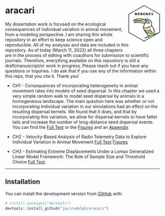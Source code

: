
<!-- README.md is generated from README.Rmd. Please edit that file -->

# aracari <img src="images/aracari.png" align="right" height="139" />

<!-- badges: start -->

<!-- badges: end -->

My dissertation work is focused on the ecological consequences of individual variation in animal movement, from a modeling perspective. I am sharing this whole repository in an effort to keep science open and reproducible. All of my analyses and data are included in this repository. As of today (March 11, 2022) all three chapters are in the process of editing with coauthors for submission to scientific journals. Therefore, everything available on this repository is still a draft/manuscript/or work in progress. Please reach out if you have any questions or inquiries. I do ask that if you use any of the information within this repo, that you cite it. Thank you!

- CH1 - Consequences of incorporating heterogeneity in animal movement rates into models of seed dispersal. In this chapter we used a very simple random walk to model seed dispersal by animals in a homogeneous landscape. The main question here was whether or not incorporating individual variation in our simulations had an effect on the resulting dispersal kernels. We found that it does, and that by incorporating this variation, we allow for dispersal kernels to have fatter tails and increase the number of long-distance seed dispersal events. You can find the [Full Text](https://javirudolph.github.io/aracari/Ch1_movement_rates/FJRudolph_Ch1_0311.pdf) or the [Figures](https://javirudolph.github.io/aracari/Ch1_movement_rates/Ch1_Figures.html) and an [Appendix](https://javirudolph.github.io/aracari/Ch1_movement_rates/Ch1_Appendix_A.html)

- CH2 - Velocity-Based Analysis of Radio Telemetry Data to Explore Individual Variation in Animal Movement [Full Text](https://javirudolph.github.io/aracari/Ch2_distributions/FJRudolph_CH2_0311.pdf) [Figures](https://javirudolph.github.io/aracari/Ch2_distributions/Ch2_Figures.html)


- CH3 - Estimating Extreme Displacements Under a Lomax Generalized Linear Model Framework: The Role of Sample Size and Threshold Choice [Full Text](https://javirudolph.github.io/aracari/Ch3_samplesize/FJRudolph_CH3_0303.pdf).
-----

## Installation

You can install the development version from
[GitHub](https://github.com/) with:

``` r
# install.packages("devtools")
devtools::install_github("javirudolph/aracari")
```
